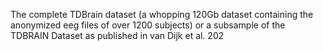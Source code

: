 The complete TDBrain dataset (a whopping 120Gb dataset containing the anonymized eeg files of over 1200 subjects) or a subsample of the TDBRAIN Dataset as published in van Dijk et al. 202
